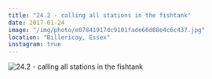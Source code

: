 ```yaml
---
title: "24.2 - calling all stations in the fishtank"
date: 2017-01-24
image: "/img/photo/e07841917dc9101fade66d08e4c6c437.jpg"
location: "Billericay, Essex"
instagram: true
---
```


![24.2 - calling all stations in the fishtank](/img/photo/e07841917dc9101fade66d08e4c6c437.jpg)
